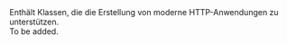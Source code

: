 <Namespace Name="System.Net.Http">
  <Docs>
    <summary>Enthält Klassen, die die Erstellung von moderne HTTP-Anwendungen zu unterstützen.</summary> 
    <remarks>To be added.</remarks>
  </Docs>
</Namespace>

